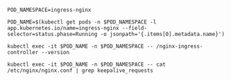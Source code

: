 `POD_NAMESPACE=ingress-nginx`

`POD_NAME=$(kubectl get pods -n $POD_NAMESPACE -l app.kubernetes.io/name=ingress-nginx --field-selector=status.phase=Running -o jsonpath='{.items[0].metadata.name}')`

`kubectl exec -it $POD_NAME -n $POD_NAMESPACE -- /nginx-ingress-controller --version`

`kubectl exec -it $POD_NAME -n $POD_NAMESPACE -- cat /etc/nginx/nginx.conf | grep keepalive_requests`